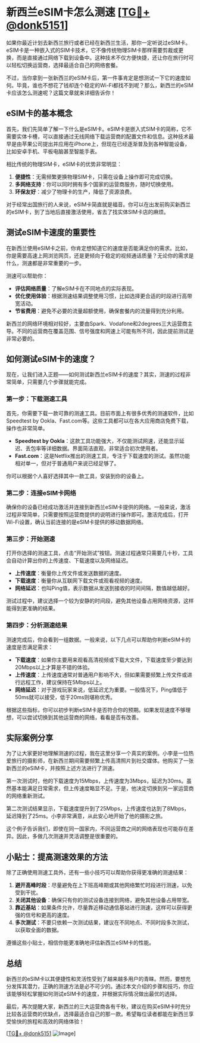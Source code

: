 # 新西兰eSIM卡怎么测速 [[TG💪+ @donk5151](https://t.me/s/donk5151)]

如果你最近计划去新西兰旅行或者已经在新西兰生活，那你一定听说过eSIM卡。eSIM卡是一种嵌入式的SIM卡技术，它不像传统物理SIM卡那样需要剪裁或更换，而是直接通过网络下载到设备中。这种技术不仅方便快捷，还让你在旅行时可以轻松切换运营商，选择最适合自己的网络套餐。

不过，当你拿到一张新西兰的eSIM卡后，第一件事肯定是想测试一下它的速度如何。毕竟，谁也不想花了钱却连个稳定的Wi-Fi都找不到呢？那么，新西兰的eSIM卡应该怎么测速呢？这篇文章就来详细告诉你！

## eSIM卡的基本概念

首先，我们先简单了解一下什么是eSIM卡。eSIM卡是嵌入式SIM卡的简称，它不需要实体卡槽，可以直接通过无线网络下载运营商的配置文件和信息。这种技术最早是由苹果公司提出并应用在iPhone上，但现在已经逐渐普及到各种智能设备，比如安卓手机、平板电脑甚至智能手表。

相比传统的物理SIM卡，eSIM卡的优势非常明显：

1. **便捷性**：无需频繁更换物理SIM卡，只需在设备上操作即可完成切换。
2. **多网络支持**：你可以同时拥有多个国家的运营商服务，随时切换使用。
3. **环保友好**：减少了物理卡的生产，降低了资源浪费。

对于经常出国旅行的人来说，eSIM卡简直就是福音。你可以在出发前购买新西兰的eSIM卡，到了当地后直接激活使用，省去了找实体SIM卡店的麻烦。

## 测试eSIM卡速度的重要性

在新西兰使用eSIM卡之前，你肯定想知道它的速度是否能满足你的需求。比如，你是需要高速上网浏览网页，还是更倾向于稳定的视频通话质量？无论你的需求是什么，测速都是非常重要的一步。

测速可以帮助你：

- **评估网络质量**：了解eSIM卡在不同地点的实际表现。
- **优化使用体验**：根据测速结果调整使用习惯，比如选择更合适的时段进行高带宽活动。
- **节省费用**：避免不必要的流量超额使用，确保套餐内的流量得到充分利用。

新西兰的网络环境相对较好，主要由Spark、Vodafone和2degrees三大运营商主导。不同的运营商在覆盖范围、信号强度和网速上可能有所不同，因此提前测试是非常必要的。

## 如何测试eSIM卡的速度？

现在，让我们进入正题——如何测试新西兰eSIM卡的速度？其实，测速的过程非常简单，只需要几个步骤就能完成。

### 第一步：下载测速工具

首先，你需要下载一款可靠的测速工具。目前市面上有很多优秀的测速软件，比如Speedtest by Ookla、Fast.com等。这些工具都可以在各大应用商店免费下载，操作也非常简单。

- **Speedtest by Ookla**：这款工具功能强大，不仅能测试网速，还能显示延迟、丢包率等详细数据。界面简洁直观，非常适合初次使用者。
- **Fast.com**：这是Netflix推出的测速工具，专注于下载速度的测试。虽然功能相对单一，但对于普通用户来说已经足够了。

你可以根据个人喜好选择其中一款工具，安装到你的设备上。

### 第二步：连接eSIM卡网络

确保你的设备已经成功激活并连接到新西兰eSIM卡提供的网络。一般来说，激活过程非常简单，只需要按照运营商提供的说明进行操作即可。激活完成后，打开Wi-Fi设置，确认当前连接的是eSIM卡提供的移动数据网络。

### 第三步：开始测速

打开你选择的测速工具，点击“开始测试”按钮。测速过程通常只需要几十秒，工具会自动计算出你的上传速度、下载速度以及网络延迟。

- **上传速度**：衡量你上传文件或发送数据的速度。
- **下载速度**：衡量你从互联网下载文件或观看视频的速度。
- **网络延迟**：也叫Ping值，表示数据从发送到接收的时间间隔，数值越低越好。

测试过程中，建议选择一个较为安静的时间段，避免其他设备占用网络资源，这样能得到更准确的结果。

### 第四步：分析测速结果

测速完成后，你会看到一组数据。一般来说，以下几点可以帮助你判断eSIM卡的速度是否满足需求：

- **下载速度**：如果你主要用来观看高清视频或下载大文件，下载速度至少要达到20Mbps以上才算是不错的体验。
- **上传速度**：上传速度通常对普通用户影响不大，但如果需要频繁上传文件或进行远程工作，建议保持在5Mbps以上。
- **网络延迟**：对于游戏玩家来说，低延迟尤为重要。一般情况下，Ping值低于50ms就可以接受，低于20ms则堪称优秀。

根据这些指标，你可以初步判断eSIM卡是否符合你的预期。如果发现速度不够理想，可以尝试切换到其他运营商的网络，看看是否有改善。

## 实际案例分享

为了让大家更好地理解测速的过程，我在这里分享一个真实的案例。小李是一位热爱旅行的摄影师，在新西兰期间需要频繁上传高清照片到社交媒体。他购买了一张新西兰的eSIM卡，并按照上述方法进行了测速。

第一次测试时，他的下载速度为15Mbps，上传速度为3Mbps，延迟为30ms。虽然基本能满足日常需求，但上传速度略显不足。于是，他决定切换到另一家运营商的网络重新测试。

第二次测试结果显示，下载速度提升到了25Mbps，上传速度也达到了8Mbps，延迟降到了25ms。小李非常满意，从此安心地开始了他的摄影之旅。

这个例子告诉我们，即使在同一国家内，不同运营商之间的网络表现也可能存在差异。因此，多做几次测速并灵活调整是很重要的。

## 小贴士：提高测速效果的方法

除了正确使用测速工具外，还有一些小技巧可以帮助你获得更准确的测速结果：

1. **避开高峰时段**：尽量避免在上下班高峰期或其他网络繁忙时段进行测速，以免受到干扰。
2. **关闭其他设备**：确保只有你的测试设备连接到网络，避免其他设备占用带宽。
3. **靠近基站**：如果条件允许，尽量靠近移动通信基站进行测速，这样可以获得更强的信号和更高的速度。
4. **多次测试**：不要只依赖一次测试结果，建议在不同地点、不同时段多次测试，以获取全面的数据。

遵循这些小贴士，相信你能更准确地评估新西兰eSIM卡的性能。

## 总结

新西兰的eSIM卡以其便捷性和灵活性受到了越来越多用户的青睐。然而，要想充分发挥其潜力，正确的测速方法是必不可少的。通过本文介绍的步骤和技巧，你应该能够轻松掌握如何测试eSIM卡的速度，并根据实际情况做出最优的选择。

最后，再次提醒大家，新西兰的三大运营商各有千秋，建议在购买eSIM卡时充分比较各运营商的优缺点，选择最适合自己的那一款。希望每位读者都能在新西兰享受愉快的旅程和高效的网络体验！

[[TG💪+ @donk5151](https://t.me/s/donk5151) ![Image](https://i.postimg.cc/rwNCRYN7/Snipaste-2025-04-30-17-27-05.png)]